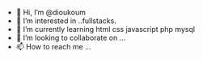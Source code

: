 - 👋 Hi, I’m @dioukoum
- 👀 I’m interested in ..fullstacks.
- 🌱 I’m currently learning html css javascript php mysql
- 💞️ I’m looking to collaborate on ...
- 📫 How to reach me ...

<!---
dioukoum/dioukoum is a ✨ special ✨ repository because its `README.md` (this file) appears on your GitHub profile.
You can click the Preview link to take a look at your changes.
--->
